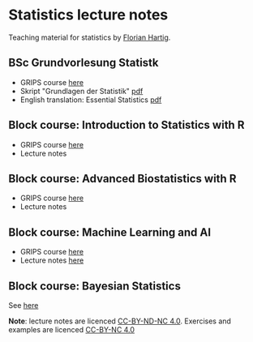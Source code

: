 # Statistics lecture notes

Teaching material for statistics by [Florian Hartig](http://www.uni-regensburg.de/biologie-vorklinische-medizin/theoretische-oekologie/mitarbeiter/hartig/index.html). 

## BSc Grundvorlesung Statistk

* GRIPS course [here](https://elearning.uni-regensburg.de/course/view.php?id=491)
* Skript "Grundlagen der Statistik" [pdf](https://www.dropbox.com/s/ow7ninhjy4zppf6/GrundlagenDerStatistik.pdf?dl=0)
* English translation: Essential Statistics [pdf](https://www.dropbox.com/s/s38ge7pjgf55qs1/EssentialStatistics.pdf?dl=0)

## Block course: Introduction to Statistics with R

* GRIPS course [here](https://elearning.uni-regensburg.de/course/view.php?id=30940)
* Lecture notes

## Block course: Advanced Biostatistics with R

* GRIPS course [here](https://elearning.uni-regensburg.de/course/view.php?id=30941)
* Lecture notes

## Block course: Machine Learning and AI

* GRIPS course [here](https://elearning.uni-regensburg.de/course/view.php?id=37685)
* Lecture notes [here](https://theoreticalecology.github.io/machinelearning/index.html)

## Block course: Bayesian Statistics

See [here](https://github.com/florianhartig/LearningBayes) 

**Note**: lecture notes are licenced [CC-BY-ND-NC 4.0](https://creativecommons.org/licenses/by-nc-nd/4.0/). Exercises and examples are licenced [CC-BY-NC 4.0](https://creativecommons.org/licenses/by-nc/4.0/)
